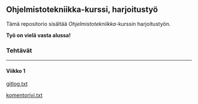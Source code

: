 ## Ohjelmistotekniikka-kurssi, harjoitustyö

Tämä repositorio sisältää *Ohjelmistotekniikka*-kurssin harjoitustyön.

**Työ on vielä vasta alussa!**


### Tehtävät
---
#### Viikko 1
[gitlog.txt](https://github.com/riinaalisah/ot-harjoitustyo/blob/master/laskarit/viikko1/gitlog.txt)

[komentorivi.txt](https://github.com/riinaalisah/ot-harjoitustyo/blob/master/laskarit/viikko1/komentorivi.txt)
